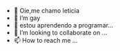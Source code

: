 - 👋 Oie,me chamo leticia 
- 👀 I’m gay
- 🌱 estou aprendendo a programar...
- 💞️ I’m looking to collaborate on ...
- 📫 How to reach me ...

<!---
letylinda/letylinda is a ✨ special ✨ repository because its `README.md` (this file) appears on your GitHub profile.
You can click the Preview link to take a look at your changes.
--->
